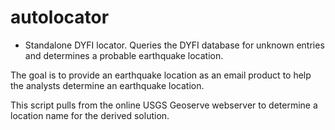 # autolocator
* Standalone DYFI locator. Queries the DYFI database for unknown entries and determines a probable earthquake location.

The goal is to provide an earthquake location as an email product to help the analysts determine an earthquake location.

This script pulls from the online USGS Geoserve webserver to determine a location name for the derived solution.


